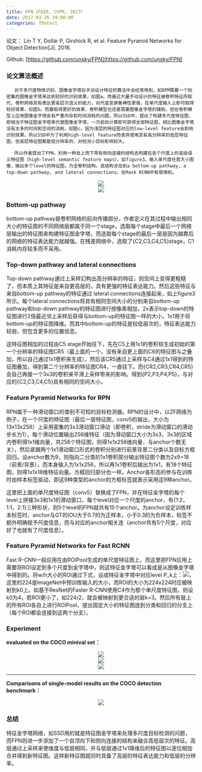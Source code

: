 ```yaml
---
title: FPN（FAIR, CVPR, 2017）
date: 2017-03-26 19:00:00
categories: fDetect
---
```


<script type="text/javascript" src="http://cdn.mathjax.org/mathjax/latest/MathJax.js?config=default"></script>

论文： Lin T Y, Dollár P, Girshick R, et al. Feature Pyramid Networks for Object Detection[J]. 2016.

Github: [https://github.com/unsky/FPN](https://github.com/unsky/FPN)

### 论文算法概述

       对于多尺度物体识别，图像金字塔在手动设计特征的算法中会经常用到，如DPM需要一个较密集的图像金字塔来达到较好的识别效果，如图a。而最近大量手动设计的特征被卷积特征所取代，卷积网络具有表达更高层次语义的能力，对尺度变换鲁棒性更强，在单尺度输入上即可取得较好效果，如图b。而要取得更好的效果，卷积模型也还是需要图像金字塔的辅助，但在卷积模型上应用图像金字塔会有严重内存和时间消耗的问题。所以SSD中，提出了构建多尺度特征图，即相当于特征图金字塔来代替图像金字塔，一次前向计算即可获得全部特征图，相比图像金字塔没有太多的时间和空间的消耗，如图c。因为浅层的特征图对应的low-level feature会影响识别效果，所以SSD中为了利用high-level feature而舍弃使用具有高分辨率的低层特征图，但高层特征图都是低分辨率的，对检测小目标影响较大。

	   所以作者提出了FPN，利用一种自上而下带有侧向连接的结构去构建在各个尺度上的高级语义特征图（high-level semantic feature maps），如figure3。输入单尺度任意大小图像，输出多个level的特征图，为全卷积结构。该结构涉及到a bottom-up pathway, a top-down pathway, and lateral connections。在Mask RCNN中有使用到。

<center><img src="{{ site.baseurl }}/images/pdDetect/fpn1.png"></center>

<center><img src="{{ site.baseurl }}/images/pdDetect/fpn7.png"></center>

### Bottom-up pathway

   bottom-up pathway是卷积网络的前向传播部分，作者定义在其过程中输出相同大小的特征图的不同网络层都属于同一个stage，选取每个stage中最后一个网络层输出的特征图来构建特征图金字塔，而选取每个stage的最后一层是因为越靠后的网络的特征表达能力就越强。在残差网络中，选取了{C2,C3,C4,C5}stage，C1消耗内存较多而不采用。
 
### Top-down pathway and lateral connections
 
   Top-down pathway通过上采样幻构出高分辨率的特征，则空间上变得更粗糙了，但本质上其特征是来自更高层的，具有更强的特征表达能力。然后这些特征与来自bottom-up pathway的特征通过 lateral connections连接起来，如上figure3所示。每个lateral connections将具有相同空间大小的分别来自bottom-up pathway和top-down pathway的特征图进行按像素相加，2x表示top-down的特征图进行2倍最近邻上采样后获得与bottom-up的特征图一样的大小，1x1用于将bottom-up的特征图降维。而其中bottom-up的特征是较低层次的，特征表达能力较弱，但包含更多的位置信息。

   这特征图相加的过程由C5 stage开始往下，先在C5上用1x1的卷积核生成初始的第一个分辨率的特征图CR5（最上面的一个，没有来自更上面的C6的特征图与之叠加，所以自己通过1x1卷积来生成）。然后该CR5通过上采样与C4通过1x1得到的特征图叠加，得到第二个分辨率的特征图CR4，一直往下。而{CR2,CR3,CR4,CR5}会自己再接一个3x3的卷积来平滑上采样带来的影响。得到{P2,P3,P4,P5}，与对应的{C2,C3,C4,C5}具有相同的空间大小。
   
### Feature Pyramid Networks for RPN

   RPN属于一种滑动窗口的类别不可知的目标检测器。RPN的设计中，以ZF网络为例子，在一个尺度的特征图（最后一层特征图，conv5的输出，大小为13x13x256）上采用密集的3x3滑动窗口滑动（即卷积，stride为滑动窗口的滑动步长为1），每个滑动位置输出256维特征（因为滑动窗口大小为3x3，3x3的区域内卷积得1x1维向量，共256个特征图，则得1x1x256维向量，与anchor个数无关），然后紧跟两个1x1滑动窗口形式的卷积分别进行前景背景二分类以及目标方框回归。设anchor数为9，则指向二分类的1x1卷积部分输出特征图个数为2x9=18（前景/背景），而本身输入为1x1x256，所以再1x1卷积后输出为1x1，有18个特征图，则得1x1x18维特征向量。方框回归部分也一样。Anchor各形态的参与在训练时由样本标签驱动，即这9种类型的anchor的方框标签就表示采用这9种anchor。

   这里把上面的单尺度特征图（conv5）替换成了FPN，并在特征金字塔的每个level上拼接3x3和1x1的滑动窗口，每个level对应一个尺度的anchor，有{1:2，1:1，2:1}三种形状，则5个level的FPN就共有15个anchor。为anchor设定训练样本标签时，anchor与GT的IOU大于0.7的为正样本，小于0.3的为负样本，标签不额外明确赋予尺度信息，而与对应的anchor相关连（anchor共有5个尺度，对应好了也就有了尺度信息）。
   
### Feature Pyramid Networks for Fast RCNN

   Fast R-CNN一般应用在由ROIPool生成的单尺度特征图上，而这里把FPN应用上需要将ROI设定到多个尺度到金字塔中，则这特征金字塔可以看成是从图像金字塔中得到的。将w/h大小的ROI通过下式，设成特征金字塔中对应level P_k上：<img src="{{ site.baseurl }}/images/pdDetect/fpn2.png">，这里的224是ImageNet中预训练输入的大小，而ROI的大小为224x224时应被映射到k0上。如基于ResNet的Faster R-CNN使用C4作为那个单尺度特征图，则设k0为4，若ROI更小了，如224/2，就会被映射到更合适的层k=3。然后所有层上的所有ROI各自上进行ROIPool，提出固定大小的特征图连到分类和回归的分支上（每个ROI都会连接到这两个分支）。
   
### Experiment

   <strong>evaluated on the COCO minival set：</strong>
   
   <center><img src="{{ site.baseurl }}/images/pdDetect/fpn3.png"></center>
   
   <center><img src="{{ site.baseurl }}/images/pdDetect/fpn4.png"></center>
   
   <center><img src="{{ site.baseurl }}/images/pdDetect/fpn5.png"></center>
   
   ------
   
   <strong>Comparisons of single-model results on the COCO detection benchmark：</strong>
   
   <center><img src="{{ site.baseurl }}/images/pdDetect/fpn6.png"></center>
   
### 总结

   特征金字塔网络，如SSD用的就是特征图金字塔来处理多尺度目标检测的问题，而FPN则进一步添加了一个自顶向下和侧向连接的结构来融合高低层次的特征。高层通过上采样来使维度与低层相同，并与低层通过1x1降维后的特征图以逐位相加合并得到新特征图。这样新特征图就同时具备了高层的特征表达能力和低层的分辨率。


